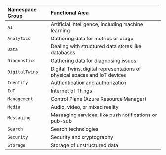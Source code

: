 | Namespace Group  | Functional Area                                                           |
|:-----------------|:--------------------------------------------------------------------------|
| `AI`             | Artificial intelligence, including machine learning                       |
| `Analytics`      | Gathering data for metrics or usage                                       |
| `Data`           | Dealing with structured data stores like databases                        |
| `Diagnostics`    | Gathering data for diagnosing issues                                      |
| `DigitalTwins`   | Digital Twins, digital representations of physical spaces and IoT devices |
| `Identity`       | Authentication and authorization                                          |
| `IoT`            | Internet of Things                                                        |
| `Management`     | Control Plane (Azure Resource Manager)                                    |
| `Media`          | Audio, video, or mixed reality                                            |
| `Messaging`      | Messaging services, like push notifications or pub-sub                    |
| `Search`         | Search technologies                                                       |
| `Security`       | Security and cryptography                                                 |
| `Storage`        | Storage of unstructured data                                              |
